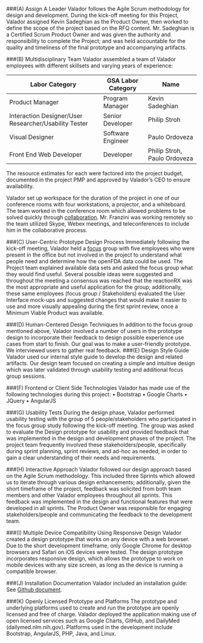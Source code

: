 ###(A) Assign A Leader
Valador follows the Agile Scrum methodology for design and development.  During the kick-off meeting for this Project, Valador assigned Kevin Sadeghian as the Product Owner, then worked to define the scope of the project based on the RFQ content.  Mr. Sadeghian is a Certified Scrum Product Owner and was given the authority and responsibility to complete the Project; and was held accountable for the quality and timeliness of the final prototype and accompanying artifacts.

###(B) Multidisciplinary Team
Valador assembled a team of Valador employees with different skillsets and varying years of experience:

|Labor Category|GSA Labor Category|Name|
|---|---|---|
|Product Manager|Program Manager|Kevin Sadeghian|
|Interaction Designer/User Researcher/Usability Tester|Senior Developer|Philip Stroh|
|Visual Designer|Software Engineer|Paulo Ordoveza|
|Front End Web Developer|Developer|Philip Stroh, Paulo Ordoveza|

The resource estimates for each were factored into the project budget, documented in the project PMP and approved by Valador’s CEO to ensure availability.

Valador set up workspace for the duration of the project in one of our conference rooms with four workstations, a projector, and a whiteboard.  The team worked in the conference room which allowed problems to be solved quickly through [collaboration](https://github.com/valadorinc/openfda-pool1/tree/master/docs/Team%20Collaboration). Mr. Franzini was working remotely so the team utilized Skype, Webex meetings, and teleconferences to include him in the collaborative process. 

###(C) User-Centric Prototype Design Process
Immediately following the kick-off meeting, Valador held a [focus](https://github.com/valadorinc/openfda-pool1/blob/master/docs/App%20Design%20Focus%20Groups.docx?raw=true) group with five employees who were present in the office but not involved in the project to understand what people need and determine how the openFDA data could be used.  The Project team explained available data sets and asked the focus group what they would find useful.  Several possible ideas were suggested and throughout the meeting a consensus was reached that the reactionRX was the most appropriate and useful application for the group; additionally, these same employees (focus group / Stakeholders) evaluated the User Interface mock-ups and suggested changes that would make it easier to use and more visually appealing during the first sprint review, once a Minimum Viable Product was available.

###(D) Human-Centered Design Techniques
In addition to the focus group mentioned above, Valador involved a number of users in the prototype design to incorporate their feedback to design possible experience use cases from start to finish.  Our goal was to make a user-friendly prototype.  We interviewed users to gather real feedback. 
###(E) Design Style Guide
Valador used our internal style guide to develop the design and related artifacts. Our design team focused on creating a simple and intuitive design which was later validated through usability testing and additional focus group sessions. 

###(F) Frontend or Client Side Technologies
Valador has made use of the following technologies during this project:
•	Bootstrap
•	Google Charts
•	JQuery
•	AngularJS

###(G) Usability Tests
During the design phase, Valador performed usability testing with the group of 5 people/stakeholders who participated in the focus group study following the kick-off meeting.  The group was asked to evaluate the Design prototype for usability and provided feedback that was implemented in the design and development phases of the project.  The project team frequently involved these stakeholders/people, specifically during sprint planning, sprint reviews, and ad-hoc as needed, in order to gain a clear understanding of their needs and requirements.

###(H) Interactive Approach
Valador followed our design approach based on the Agile Scrum methodology.  This included three Sprints which allowed us to iterate through various design enhancements; additionally, given the short timeframe of the project, feedback was solicited from both team members and other Valador employees throughout all sprints.  This feedback was implemented in the design and functional features that were developed in all sprints.  The Product Owner was responsible for engaging stakeholders/people and communicating the feedback to the development team.

###(I) Multiple Device Compatibility Using Responsive Design
Valador created a design prototype that works on any device with a web browser. Due to the short development timeframe, only Google Chrome for desktop browsers and Safari on iOS devices were tested.    The design prototype incorporates responsive design, which allows the prototype to work on mobile devices with any size screen, as long as the device is running a compatible browser. 

###(J) Installation Documentation
Valador included an installation guide:  See [Github document](https://github.com/valadorinc/openfda-pool1/blob/master/docs/InstallGuide_pool1.txt). 

###(K) Openly Licensed Prototype and Platforms 
The prototype and underlying platforms used to create and run the prototype are openly licensed and free of charge.  Valador deployed the application making use of open licensed services such as Google Charts, GitHub, and DailyMed (dailymed.nlm.nih.gov).  Platforms used in the development include Bootstrap, AngularJS, PHP, Java, and Linux.

